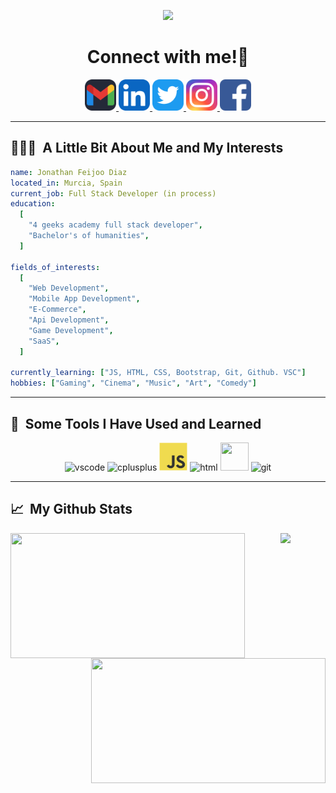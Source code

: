 <p align="center">
  <img src="https://capsule-render.vercel.app/api?type=waving&color=gradient&text=Hello!&height=100&section=header"/>
</p>

<h1 align="center">
  Connect with me!💬
</h1>

<p align="center">
<a href="mailto:jonyoner@gmail.com">
  <img height="50" src="https://raw.githubusercontent.com/tandpfun/skill-icons/main/icons/Gmail-Dark.svg" alt="Gmail" />
</a>
<a href="https://www.linkedin.com/in/jonathan-feijoo-dev/">
  <img height="50" src="https://raw.githubusercontent.com/tandpfun/skill-icons/main/icons/LinkedIn.svg"/>
</a>
<a href="https://x.com/jony__oner">
  <img height="50" src="https://raw.githubusercontent.com/tandpfun/skill-icons/main/icons/Twitter.svg"/>
</a>
<a href="https://www.instagram.com/jony_oner/">
  <img height="50" src="https://raw.githubusercontent.com/tandpfun/skill-icons/main/icons/Instagram.svg"/>
</a>
<a href="https://www.facebook.com/jony.oner/">
  <img height="50" src="https://github.com/JonyOner/JonyOner/blob/main/4102573_applications_facebook_media_social_icon.png" alt="Facebook" />
</a>
</p>

---

<h2> 👨🏻‍💻 &nbsp;A Little Bit About Me and My Interests</h2>

```yaml
name: Jonathan Feijoo Diaz
located_in: Murcia, Spain
current_job: Full Stack Developer (in process)
education:
  [
    "4 geeks academy full stack developer",
    "Bachelor's of humanities",
  ]

fields_of_interests:
  [
    "Web Development",
    "Mobile App Development",
    "E-Commerce",
    "Api Development",
    "Game Development",
    "SaaS",
  ]
  
currently_learning: ["JS, HTML, CSS, Bootstrap, Git, Github. VSC"]
hobbies: ["Gaming", "Cinema", "Music", "Art", "Comedy"]
```
  
---  
  
<h2> 🚀 &nbsp;Some Tools I Have Used and Learned</h2>
<p align="center">
<img src="https://cdn.jsdelivr.net/gh/devicons/devicon/icons/vscode/vscode-original.svg" alt="vscode" width="45" height="45"/>
<img src="https://cdn.jsdelivr.net/gh/devicons/devicon/icons/cplusplus/cplusplus-original.svg" alt="cplusplus" width="45" height="45"/>
<img src="https://raw.githubusercontent.com/devicons/devicon/master/icons/javascript/javascript-original.svg" alt="javascript" width="45" height="45" />
<img src="https://cdn.jsdelivr.net/gh/devicons/devicon/icons/html5/html5-original.svg" alt="html" width="45" height="45"/>
<img src="https://cdn.jsdelivr.net/gh/devicons/devicon@latest/icons/bootstrap/bootstrap-original-wordmark.svg" width="45" height="45" />     
<img src="https://cdn.jsdelivr.net/gh/devicons/devicon/icons/git/git-original.svg" alt="git" width="45" height="45"/> 
</p>

---

<h2> 📈 &nbsp;My Github Stats</h2>
<a href="https://github.com/anuraghazra/github-readme-stats">
  <img height=200 width=375 align="left" src="https://github-readme-stats.vercel.app/api?username=JonyOner&show_icons=true&theme=aura" />
</a>
<a href="https://github.com/anuraghazra/convoychat">
  <img height=200 width= 375 align="right" src="https://github-readme-stats.vercel.app/api/top-langs?username=JonyOner&layout=compact&langs_count=8&card_width=320&theme=aura" />
</a>

<p align="center">
  <img src="https://capsule-render.vercel.app/api?type=waving&color=gradient&height=100&section=footer"/>
</p>








